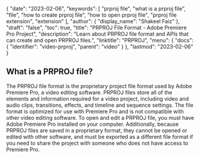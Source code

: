 {
  "date": "2023-02-06",
  "keywords": [
    "prproj file",
    "what is a prproj file",
    "file",
    "how to create prproj file",
    "how to open prproj file",
    "prproj file extension",
    "extension"
  ],
  "author": {
    "display_name": "Shakeel Faiz"
  },
  "draft": "false",
  "toc": true,
  "title": "PRPROJ File Format - Adobe Premiere Pro Project",
  "description": "Learn about PRPROJ file format and APIs that can create and open PRPROJ files.",
  "linktitle": "PRPROJ",
  "menu": {
    "docs": {
      "identifier": "video-prproj",
      "parent": "video"
    }
  },
  "lastmod": "2023-02-06"
}

## What is a PRPROJ file?

The PRPROJ file format is the proprietary project file format used by Adobe Premiere Pro, a video editing software. PRPROJ files store all of the elements and information required for a video project, including video and audio clips, transitions, effects, and timeline and sequence settings. The file format is optimized for use with Premiere Pro and is not compatible with other video editing software. To open and edit a PRPROJ file, you must have Adobe Premiere Pro installed on your computer. Additionally, because PRPROJ files are saved in a proprietary format, they cannot be opened or edited with other software, and must be exported as a different file format if you need to share the project with someone who does not have access to Premiere Pro.
